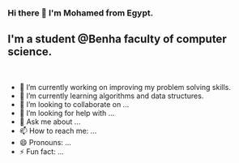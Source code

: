 ### Hi there 👋 I'm Mohamed from Egypt.
## I'm a student @Benha faculty of computer science.

<br />

- 🔭 I’m currently working on improving my problem solving skills.
- 🌱 I’m currently learning algorithms and data structures.
- 👯 I’m looking to collaborate on ...
- 🤔 I’m looking for help with ...
- 💬 Ask me about ...
- 📫 How to reach me: ...
- 😄 Pronouns: ...
- ⚡ Fun fact: ...

